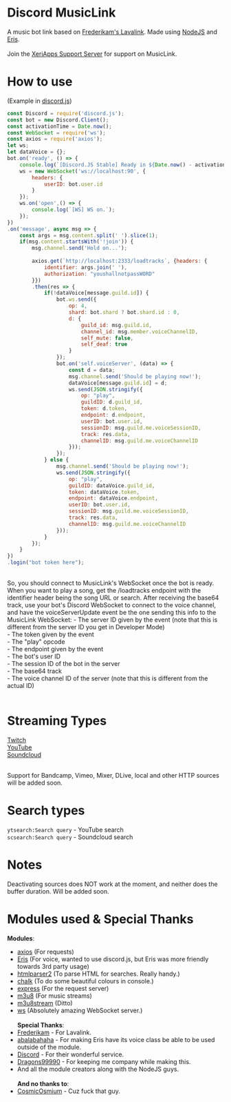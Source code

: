 # Discord MusicLink
A music bot link based on [Frederikam's Lavalink](https://github.com/Frederikam/Lavalink). Made using [NodeJS](https://nodejs.org) and [Eris](https://github.com/abalabahaha/eris).
<br><br>
Join the [XeriApps Support Server](https://discord.gg/dNN4azK) for support on MusicLink.

# How to use
(Example in [discord.js](https://discord.js.org))
```js
const Discord = require('discord.js');
const bot = new Discord.Client();
const activationTime = Date.now();
const WebSocket = require('ws');
const axios = require('axios');
let ws;
let dataVoice = {};
bot.on('ready', () => {
    console.log(`[Discord.JS Stable] Ready in ${Date.now() - activationTime}ms`);
    ws = new WebSocket('ws://localhost:90', {
        headers: {
            userID: bot.user.id
        }
    });
    ws.on('open',() => {
        console.log(`[WS] WS on.`);
    });
})
.on('message', async msg => {
    const args = msg.content.split(' ').slice(1);
    if(msg.content.startsWith('!join')) {
        msg.channel.send('Hold on...');
        
        axios.get(`http://localhost:2333/loadtracks`, {headers: {
            identifier: args.join(' '),
            authorization: "youshallnotpassWORD"
        }})
        .then(res => {
            if(!dataVoice[message.guild.id]) {
                bot.ws.send({
                    op: 4,
                    shard: bot.shard ? bot.shard.id : 0,
                    d: {
                        guild_id: msg.guild.id,
                        channel_id: msg.member.voiceChannelID,
                        self_mute: false,
                        self_deaf: true
                    }
                });
                bot.on('self.voiceServer', (data) => {
                    const d = data;
                    msg.channel.send('Should be playing now!');
                    dataVoice[message.guild.id] = d;
                    ws.send(JSON.stringify({
                        op: "play",
                        guildID: d.guild_id,
                        token: d.token,
                        endpoint: d.endpoint,
                        userID: bot.user.id,
                        sessionID: msg.guild.me.voiceSessionID,
                        track: res.data,
                        channelID: msg.guild.me.voiceChannelID
                    }));
                });
            } else {
                msg.channel.send('Should be playing now!'); 
                ws.send(JSON.stringify({
                    op: "play",
                    guildID: dataVoice.guild_id,
                    token: dataVoice.token,
                    endpoint: dataVoice.endpoint,
                    userID: bot.user.id,
                    sessionID: msg.guild.me.voiceSessionID,
                    track: res.data,
                    channelID: msg.guild.me.voiceChannelID
                }));
            }
        });
    }
})
.login("bot token here");
```
<br>
So, you should connect to MusicLink's WebSocket once the bot is ready. When you want to play a song, get the /loadtracks endpoint with the identifier header being the song URL or search. After receiving the base64 track, use your bot's Discord WebSocket to connect to the voice channel, and have the voiceServerUpdate event be the one sending this info to the MusicLink WebSocket:
 - The server ID given by the event (note that this is different from the server ID you get in Developer Mode)<br>
 - The token given by the event<br>
 - The "play" opcode<br>
 - The endpoint given by the event<br>
 - The bot's user ID<br>
 - The session ID of the bot in the server<br>
 - The base64 track<br>
 - The voice channel ID of the server (note that this is different from the actual ID)
<br><br>

# Streaming Types
[Twitch](https://twitch.tv)<br>
[YouTube](https://youtube.com)<br>
[Soundcloud](https://soundcloud.com)<br><br>

Support for Bandcamp, Vimeo, Mixer, DLive, local and other HTTP sources will be added soon.
<br>

# Search types
`ytsearch:Search query` - YouTube search<br>
`scsearch:Search query` - Soundcloud search
<br>

# Notes
Deactivating sources does NOT work at the moment, and neither does the buffer duration. Will be added soon.
<br>
# Modules used & Special Thanks
**Modules**: 
 - [axios](https://github.com/axios/axios) (For requests)<br>
 - [Eris](https://github.com/abalabahaha/eris) (For voice, wanted to use discord.js, but Eris was more friendly towards 3rd party usage)<br>
 - [htmlparser2](https://npmjs.com/package/htmlparser2) (To parse HTML for searches. Really handy.)<br>
 - [chalk](https://npmjs.com/package/chalk) (To do some beautiful colours in console.)<br>
 - [express](https://npmjs.com/package/express) (For the request server)<br>
 - [m3u8](https://npmjs.com/package/m3u8) (For music streams)<br>
 - [m3u8stream](https://npmjs.com/package/m3u8stream) (Ditto)<br>
 - [ws](https://npmjs.com/package/ws) (Absolutely amazing WebSocket server.)
<br><br>
**Special Thanks**:
 - [Frederikam](https://frederikam.com/) - For Lavalink.<br>
 - [abalabahaha](https://abal.moe) - For making Eris have its voice class be able to be used outside of the module.<br>
 - [Discord](https://discordapp.com) - For their wonderful service.<br>
 - [Dragons99990](https://youtube.com/dragons99990) - For keeping me company while making this.<br>
 - And all the module creators along with the NodeJS guys.
<br><br>
**And no thanks to**:
 - [CosmicOsmium](https://nishidev.com) - Cuz fuck that guy.